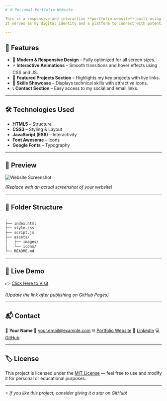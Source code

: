 ```yaml
---
# 🌐 Personal Portfolio Website

This is a responsive and interactive **portfolio website** built using **HTML, CSS, and JavaScript** to showcase my projects, skills, and achievements.  
It serves as my digital identity and a platform to connect with potential employers, collaborators, and tech enthusiasts.

---
```


## 🚀 Features

- 🎨 **Modern & Responsive Design** – Fully optimized for all screen sizes.  
- ⚡ **Interactive Animations** – Smooth transitions and hover effects using CSS and JS.  
- 💼 **Featured Projects Section** – Highlights my key projects with live links.  
- 🧠 **Skills Showcase** – Displays technical skills with attractive icons.  
- 📞 **Contact Section** – Easy access to my social and email links.  

---

## 🛠️ Technologies Used

- **HTML5** – Structure  
- **CSS3** – Styling & Layout  
- **JavaScript (ES6)** – Interactivity  
- **Font Awesome** – Icons  
- **Google Fonts** – Typography  

---

## 📸 Preview

![Website Screenshot](./assets/screenshot.png)

*(Replace with an actual screenshot of your website)*

---

## 🧩 Folder Structure

```bash
.
├── index.html
├── style.css
├── script.js
├── assets/
│   ├── images/
│   └── icons/
└── README.md
```

---

## 🔗 Live Demo

👉 [Click Here to Visit](https://yourusername.github.io/your-repo-name/)

*(Update the link after publishing on GitHub Pages)*

---

## 📬 Contact

👤 **Your Name**
📧 [your.email@example.com](mailto:your.email@example.com)
🌐 [Portfolio Website](https://yourusername.github.io)
💼 [LinkedIn](https://linkedin.com/in/yourprofile)
💻 [GitHub](https://github.com/yourusername)

---

## 🏷️ License

This project is licensed under the [MIT License](./LICENSE) — feel free to use and modify it for personal or educational purposes.

---

⭐ *If you like this project, consider giving it a star on GitHub!*

